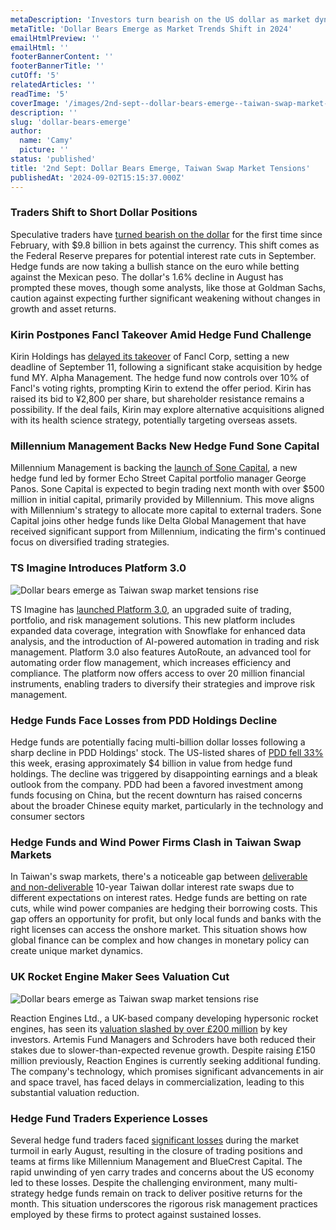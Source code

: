 ```yaml
---
metaDescription: 'Investors turn bearish on the US dollar as market dynamics change. What’s next for currency traders?'
metaTitle: 'Dollar Bears Emerge as Market Trends Shift in 2024'
emailHtmlPreview: ''
emailHtml: ''
footerBannerContent: ''
footerBannerTitle: ''
cutOff: '5'
relatedArticles: ''
readTime: '5'
coverImage: '/images/2nd-sept--dollar-bears-emerge--taiwan-swap-market-tensions-b-I1NT.webp'
description: ''
slug: 'dollar-bears-emerge'
author:
  name: 'Camy'
  picture: ''
status: 'published'
title: '2nd Sept: Dollar Bears Emerge, Taiwan Swap Market Tensions'
publishedAt: '2024-09-02T15:15:37.000Z'
---
```


### Traders Shift to Short Dollar Positions

Speculative traders have [turned bearish on the dollar](https://www.bnnbloomberg.ca/investing/2024/08/30/speculative-traders-turn-short-dollar-as-fed-rate-cuts-loom/) for the first time since February, with $9.8 billion in bets against the currency. This shift comes as the Federal Reserve prepares for potential interest rate cuts in September. Hedge funds are now taking a bullish stance on the euro while betting against the Mexican peso. The dollar's 1.6% decline in August has prompted these moves, though some analysts, like those at Goldman Sachs, caution against expecting further significant weakening without changes in growth and asset returns.

### Kirin Postpones Fancl Takeover Amid Hedge Fund Challenge

Kirin Holdings has [delayed its takeover](https://www.hedgeweek.com/kirin-delays-fancl-takeover-bid-amid-hedge-fund-my-alpha-challenge/) of Fancl Corp, setting a new deadline of September 11, following a significant stake acquisition by hedge fund MY. Alpha Management. The hedge fund now controls over 10% of Fancl's voting rights, prompting Kirin to extend the offer period. Kirin has raised its bid to ¥2,800 per share, but shareholder resistance remains a possibility. If the deal fails, Kirin may explore alternative acquisitions aligned with its health science strategy, potentially targeting overseas assets.

### Millennium Management Backs New Hedge Fund Sone Capital

Millennium Management is backing the [launch of Sone Capital](https://www.hedgeweek.com/millennium-backs-new-hedge-fund-sone-capital/#:~:text=Millennium%20Management%20is%20set%20to,to%20a%20report%20by%20Bloomberg.), a new hedge fund led by former Echo Street Capital portfolio manager George Panos. Sone Capital is expected to begin trading next month with over $500 million in initial capital, primarily provided by Millennium. This move aligns with Millennium's strategy to allocate more capital to external traders. Sone Capital joins other hedge funds like Delta Global Management that have received significant support from Millennium, indicating the firm's continued focus on diversified trading strategies.

### TS Imagine Introduces Platform 3.0

![Dollar bears emerge as Taiwan swap market tensions rise](/images/2nd-sept--dollar-bears-emerge--taiwan-swap-market-tensions-b-Q3Nj.webp)

TS Imagine has [launched Platform 3.0](https://www.hedgeweek.com/ts-imagine-launches-platform-3-0/), an upgraded suite of trading, portfolio, and risk management solutions. This new platform includes expanded data coverage, integration with Snowflake for enhanced data analysis, and the introduction of AI-powered automation in trading and risk management. Platform 3.0 also features AutoRoute, an advanced tool for automating order flow management, which increases efficiency and compliance. The platform now offers access to over 20 million financial instruments, enabling traders to diversify their strategies and improve risk management.

### Hedge Funds Face Losses from PDD Holdings Decline

Hedge funds are potentially facing multi-billion dollar losses following a sharp decline in PDD Holdings' stock. The US-listed shares of [PDD fell 33%](https://www.hedgeweek.com/hedge-funds-facing-potential-multi-billion-losses-from-pdd-holdings-crash/) this week, erasing approximately $4 billion in value from hedge fund holdings. The decline was triggered by disappointing earnings and a bleak outlook from the company. PDD had been a favored investment among funds focusing on China, but the recent downturn has raised concerns about the broader Chinese equity market, particularly in the technology and consumer sectors

### Hedge Funds and Wind Power Firms Clash in Taiwan Swap Markets

In Taiwan's swap markets, there's a noticeable gap between [deliverable and non-deliverable](https://www.bloomberg.com/news/articles/2024-08-30/hedge-funds-clash-with-wind-power-firms-in-taiwan-swap-markets) 10-year Taiwan dollar interest rate swaps due to different expectations on interest rates. Hedge funds are betting on rate cuts, while wind power companies are hedging their borrowing costs. This gap offers an opportunity for profit, but only local funds and banks with the right licenses can access the onshore market. This situation shows how global finance can be complex and how changes in monetary policy can create unique market dynamics.

### UK Rocket Engine Maker Sees Valuation Cut

![Dollar bears emerge as Taiwan swap market tensions rise](/images/2nd-sept--dollar-bears-emerge--taiwan-swap-market-tensions-a-QyNT.webp)

Reaction Engines Ltd., a UK-based company developing hypersonic rocket engines, has seen its [valuation slashed by over £200 million](https://www.bnnbloomberg.ca/business/2024/08/30/bae-backed-uk-rocket-engine-maker-has-value-cut-by-225-million/) by key investors. Artemis Fund Managers and Schroders have both reduced their stakes due to slower-than-expected revenue growth. Despite raising £150 million previously, Reaction Engines is currently seeking additional funding. The company's technology, which promises significant advancements in air and space travel, has faced delays in commercialization, leading to this substantial valuation reduction.

### Hedge Fund Traders Experience Losses

Several hedge fund traders faced [significant losses](https://www.bnnbloomberg.ca/investing/2024/08/30/bluecrest-millennium-pods-faced-quick-closure-after-turmoil/) during the market turmoil in early August, resulting in the closure of trading positions and teams at firms like Millennium Management and BlueCrest Capital. The rapid unwinding of yen carry trades and concerns about the US economy led to these losses. Despite the challenging environment, many multi-strategy hedge funds remain on track to deliver positive returns for the month. This situation underscores the rigorous risk management practices employed by these firms to protect against sustained losses.